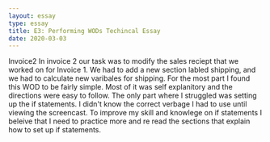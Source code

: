 ```yaml
---
layout: essay 
type: essay
title: E3: Performing WODs Techincal Essay 
date: 2020-03-03
---
```


Invoice2 
In invoice 2 our task was to modify the sales reciept that we worked on for Invoice 1. We had to add a new section labled shipping, and we had to calculate new varibales for shipping.
For the most part I found this WOD to be fairly simple. Most of it was self explanitory and the directions were easy to follow.  The only part where I struggled was setting up the if statements. I didn't know the correct verbage I had to use until viewing the screencast.
To improve my skill and knowlege on if statements I beleive that I need to practice more and re read the sections that explain how to set up if statements. 

